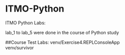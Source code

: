 # ITMO-Python
ITMO Python Labs:<br>


lab_1 to lab_5 were done in the course of Python study<br>

##Course Test Labs:
venv/Exercise4.REPLConsoleApp<br>
venv/survivor
